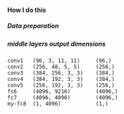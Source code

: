 #### How I do this 

##### Data preparation

##### middle layers output dimensions
```angular2html
conv1	(96, 3, 11, 11)		(96,)
conv2	(256, 48, 5, 5)		(256,)
conv3	(384, 256, 3, 3)	(384,)
conv4	(384, 192, 3, 3)	(384,)
conv5	(256, 192, 3, 3)	(256,)
fc6	    (4096, 9216)		(4096,)
fc7	    (4096, 4096)		(4096,)
my-fc8	(1, 4096)		    (1,)

```